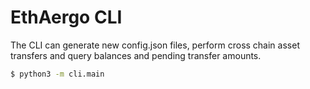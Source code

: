 # EthAergo CLI

The CLI can generate new config.json files, perform cross chain asset transfers and query balances and pending transfer amounts. 
```sh
$ python3 -m cli.main
```